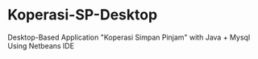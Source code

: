 # Koperasi-SP-Desktop
Desktop-Based Application "Koperasi Simpan Pinjam" with Java + Mysql Using Netbeans IDE
